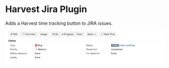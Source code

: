 # Harvest Jira Plugin

Adds a Harvest time tracking button to JIRA issues.

![Example](./images/display1.png)

